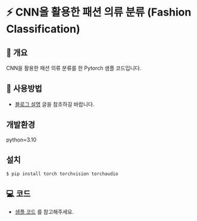# ⚡ CNN을 활용한 패션 의류 분류 (Fashion Classification)

## 📘 개요
CNN을 활용한 패션 의류 분류를 한 Pytorch 샘플 코드입니다.

## 🚀 사용방법  
- [블로그 설명](https://yscho03.tistory.com/47) 글을 참조하길 바랍니다.

## 개발환경
python=3.10

## 설치
```
$ pip install torch torchvision torchaudio
```

## 💻 코드
- [샘플 코드](train.ipynb) 를 참고해주세요.